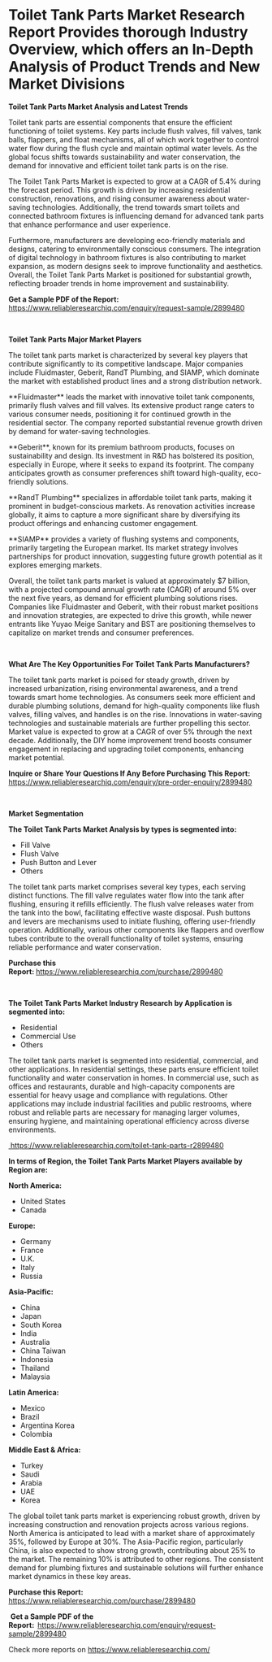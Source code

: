 <p><h1>Toilet Tank Parts Market Research Report Provides thorough Industry Overview, which offers an In-Depth Analysis of Product Trends and New Market Divisions</h1></p><p><strong>Toilet Tank Parts Market Analysis and Latest Trends</strong></p>
<p><p>Toilet tank parts are essential components that ensure the efficient functioning of toilet systems. Key parts include flush valves, fill valves, tank balls, flappers, and float mechanisms, all of which work together to control water flow during the flush cycle and maintain optimal water levels. As the global focus shifts towards sustainability and water conservation, the demand for innovative and efficient toilet tank parts is on the rise.</p><p>The Toilet Tank Parts Market is expected to grow at a CAGR of 5.4% during the forecast period. This growth is driven by increasing residential construction, renovations, and rising consumer awareness about water-saving technologies. Additionally, the trend towards smart toilets and connected bathroom fixtures is influencing demand for advanced tank parts that enhance performance and user experience.</p><p>Furthermore, manufacturers are developing eco-friendly materials and designs, catering to environmentally conscious consumers. The integration of digital technology in bathroom fixtures is also contributing to market expansion, as modern designs seek to improve functionality and aesthetics. Overall, the Toilet Tank Parts Market is positioned for substantial growth, reflecting broader trends in home improvement and sustainability.</p></p>
<p><strong>Get a Sample PDF of the Report:&nbsp;</strong> <a href="https://www.reliableresearchiq.com/enquiry/request-sample/2899480?utm_campaign=2738&utm_medium=2&utm_source=Github&utm_content=ia&utm_term=16032025&utm_id=toilet-tank-parts">https://www.reliableresearchiq.com/enquiry/request-sample/2899480</a></p>
<p>&nbsp;</p>
<p><strong>Toilet Tank Parts Major Market Players</strong></p>
<p><p>The toilet tank parts market is characterized by several key players that contribute significantly to its competitive landscape. Major companies include Fluidmaster, Geberit, RandT Plumbing, and SIAMP, which dominate the market with established product lines and a strong distribution network.</p><p>**Fluidmaster** leads the market with innovative toilet tank components, primarily flush valves and fill valves. Its extensive product range caters to various consumer needs, positioning it for continued growth in the residential sector. The company reported substantial revenue growth driven by demand for water-saving technologies.</p><p>**Geberit**, known for its premium bathroom products, focuses on sustainability and design. Its investment in R&D has bolstered its position, especially in Europe, where it seeks to expand its footprint. The company anticipates growth as consumer preferences shift toward high-quality, eco-friendly solutions.</p><p>**RandT Plumbing** specializes in affordable toilet tank parts, making it prominent in budget-conscious markets. As renovation activities increase globally, it aims to capture a more significant share by diversifying its product offerings and enhancing customer engagement.</p><p>**SIAMP** provides a variety of flushing systems and components, primarily targeting the European market. Its market strategy involves partnerships for product innovation, suggesting future growth potential as it explores emerging markets.</p><p>Overall, the toilet tank parts market is valued at approximately $7 billion, with a projected compound annual growth rate (CAGR) of around 5% over the next five years, as demand for efficient plumbing solutions rises. Companies like Fluidmaster and Geberit, with their robust market positions and innovation strategies, are expected to drive this growth, while newer entrants like Yuyao Meige Sanitary and BST are positioning themselves to capitalize on market trends and consumer preferences.</p></p>
<p>&nbsp;</p>
<p><strong>What Are The Key Opportunities For Toilet Tank Parts Manufacturers?</strong></p>
<p><p>The toilet tank parts market is poised for steady growth, driven by increased urbanization, rising environmental awareness, and a trend towards smart home technologies. As consumers seek more efficient and durable plumbing solutions, demand for high-quality components like flush valves, filling valves, and handles is on the rise. Innovations in water-saving technologies and sustainable materials are further propelling this sector. Market value is expected to grow at a CAGR of over 5% through the next decade. Additionally, the DIY home improvement trend boosts consumer engagement in replacing and upgrading toilet components, enhancing market potential.</p></p>
<p><strong>Inquire or Share Your Questions If Any Before Purchasing This Report:</strong> <a href="https://www.reliableresearchiq.com/enquiry/pre-order-enquiry/2899480?utm_campaign=2738&utm_medium=2&utm_source=Github&utm_content=ia&utm_term=16032025&utm_id=toilet-tank-parts">https://www.reliableresearchiq.com/enquiry/pre-order-enquiry/2899480</a></p>
<p>&nbsp;</p>
<p><strong>Market Segmentation</strong></p>
<p><strong>The Toilet Tank Parts Market Analysis by types is segmented into:</strong></p>
<p><ul><li>Fill Valve</li><li>Flush Valve</li><li>Push Button and Lever</li><li>Others</li></ul></p>
<p><p>The toilet tank parts market comprises several key types, each serving distinct functions. The fill valve regulates water flow into the tank after flushing, ensuring it refills efficiently. The flush valve releases water from the tank into the bowl, facilitating effective waste disposal. Push buttons and levers are mechanisms used to initiate flushing, offering user-friendly operation. Additionally, various other components like flappers and overflow tubes contribute to the overall functionality of toilet systems, ensuring reliable performance and water conservation.</p></p>
<p><strong>Purchase this Report:&nbsp;</strong><a href="https://www.reliableresearchiq.com/purchase/2899480?utm_campaign=2738&utm_medium=2&utm_source=Github&utm_content=ia&utm_term=16032025&utm_id=toilet-tank-parts">https://www.reliableresearchiq.com/purchase/2899480</a></p>
<p>&nbsp;</p>
<p><strong>The Toilet Tank Parts Market Industry Research by Application is segmented into:</strong></p>
<p><ul><li>Residential</li><li>Commercial Use</li><li>Others</li></ul></p>
<p><p>The toilet tank parts market is segmented into residential, commercial, and other applications. In residential settings, these parts ensure efficient toilet functionality and water conservation in homes. In commercial use, such as offices and restaurants, durable and high-capacity components are essential for heavy usage and compliance with regulations. Other applications may include industrial facilities and public restrooms, where robust and reliable parts are necessary for managing larger volumes, ensuring hygiene, and maintaining operational efficiency across diverse environments.</p></p>
<p><a href="https://www.reliableresearchiq.com/toilet-tank-parts-r2899480?utm_campaign=2738&utm_medium=2&utm_source=Github&utm_content=ia&utm_term=16032025&utm_id=toilet-tank-parts">&nbsp;https://www.reliableresearchiq.com/toilet-tank-parts-r2899480</a></p>
<p><strong>In terms of Region, the Toilet Tank Parts Market Players available by Region are:</strong></p>
<p>
    <p> <strong> North America: </strong>
        <ul>
            <li>United States</li>
            <li>Canada</li>
        </ul>
        </p> 
    <p> <strong> Europe: </strong>
        <ul>
            <li>Germany</li>
            <li>France</li>
            <li>U.K.</li>
            <li>Italy</li>
            <li>Russia</li>
        </ul>
        </p> 
    <p> <strong> Asia-Pacific: </strong>
        <ul>
            <li>China</li>
            <li>Japan</li>
            <li>South Korea</li>
            <li>India</li>
            <li>Australia</li>
            <li>China Taiwan</li>
            <li>Indonesia</li>
            <li>Thailand</li>
            <li>Malaysia</li>
        </ul>
        </p> 
    <p> <strong> Latin America: </strong>
        <ul>
            <li>Mexico</li>
            <li>Brazil</li>
            <li>Argentina Korea</li>
            <li>Colombia</li>
        </ul>
        </p> 
    <p> <strong> Middle East & Africa: </strong>
        <ul>
            <li>Turkey</li>
            <li>Saudi</li>
            <li>Arabia</li>
            <li>UAE</li>
            <li>Korea</li>
        </ul>
    </p>
    </p>
<p><p>The global toilet tank parts market is experiencing robust growth, driven by increasing construction and renovation projects across various regions. North America is anticipated to lead with a market share of approximately 35%, followed by Europe at 30%. The Asia-Pacific region, particularly China, is also expected to show strong growth, contributing about 25% to the market. The remaining 10% is attributed to other regions. The consistent demand for plumbing fixtures and sustainable solutions will further enhance market dynamics in these key areas.</p></p>
<p><strong>Purchase this Report: </strong><a href="https://www.reliableresearchiq.com/purchase/2899480?utm_campaign=2738&utm_medium=2&utm_source=Github&utm_content=ia&utm_term=16032025&utm_id=toilet-tank-parts">https://www.reliableresearchiq.com/purchase/2899480</a></p>
<p>&nbsp;<strong>Get a Sample PDF of the Report:&nbsp;&nbsp;</strong><a href="https://www.reliableresearchiq.com/enquiry/request-sample/2899480?utm_campaign=2738&utm_medium=2&utm_source=Github&utm_content=ia&utm_term=16032025&utm_id=toilet-tank-parts">https://www.reliableresearchiq.com/enquiry/request-sample/2899480</a></p>
<p><strong></strong></p>
<p>Check more reports on <a href="https://www.reliableresearchiq.com/?utm_campaign=2738&utm_medium=2&utm_source=Github&utm_content=ia&utm_term=16032025&utm_id=toilet-tank-parts">https://www.reliableresearchiq.com/</a></p>